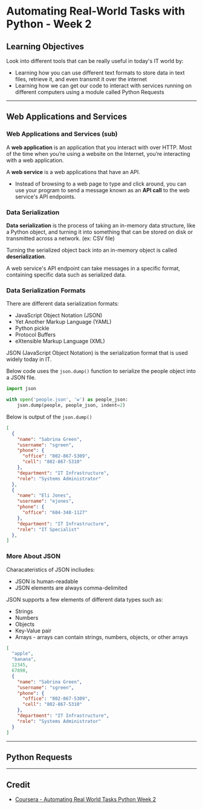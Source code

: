 # Automating Real-World Tasks with Python - Week 2

## Learning Objectives

Look into different tools that can be really useful in today's IT world by:

* Learning how you can use different text formats to store data in text files, retrieve it, and even transmit it over the internet
* Learning how we can get our code to interact with services running on different computers using a module called Python Requests

---

## Web Applications and Services

### Web Applications and Services (sub)

A **web application** is an application that you interact with over HTTP. Most of the time when you’re using a website on the Internet, you’re interacting with a web application.

A **web service** is a web applications that have an API.

* Instead of browsing to a web page to type and click around, you can use your program to send a message known as an **API call** to the web service's API endpoints.

### Data Serialization

**Data serialization** is the process of taking an in-memory data structure, like a Python object, and turning it into something that can be stored on disk or transmitted across a network. (ex: CSV file)

Turning the serialized object back into an in-memory object is called **deserialization**.

A web service's API endpoint can take messages in a specific format, containing specific data such as serialized data.

### Data Serialization Formats

There are different data serialization formats:

* JavaScript Object Notation (JSON)
* Yet Another Markup Language (YAML)
* Python pickle
* Protocol Buffers
* eXtensible Markup Language (XML)

JSON (JavaScript Object Notation) is the serialization format that is used widely today in IT.

Below code uses the ```json.dump()``` function to serialize the people object into a JSON file.

```Python
import json

with open('people.json', 'w') as people_json:
    json.dump(people, people_json, indent=2)
```

Below is output of the ```json.dump()```

```JSON
[
  {
    "name": "Sabrina Green",
    "username": "sgreen",
    "phone": {
      "office": "802-867-5309",
      "cell": "802-867-5310"
    },
    "department": "IT Infrastructure",
    "role": "Systems Administrator"
  },
  {
    "name": "Eli Jones",
    "username": "ejones",
    "phone": {
      "office": "684-348-1127"
    },
    "department": "IT Infrastructure",
    "role": "IT Specialist"
  },
]
```

### More About JSON

Characateristics of JSON incliudes:

* JSON is human-readable
* JSON elements are always comma-delimited

JSON supports a few elements of different data types such as:

* Strings
* Numbers
* Objects
* Key-Value pair
* Arrays - arrays can contain strings, numbers, objects, or other arrays

```JSON
[
  "apple",
  "banana",
  12345,
  67890,
  {
    "name": "Sabrina Green",
    "username": "sgreen",
    "phone": {
      "office": "802-867-5309",
      "cell": "802-867-5310"
    },
    "department": "IT Infrastructure",
    "role": "Systems Administrator"
  }
]
```

---

## Python Requests

---

## Credit

* [Coursera - Automating Real World Tasks Python Week 2](https://www.coursera.org/learn/automating-real-world-tasks-python/home/week/2)
